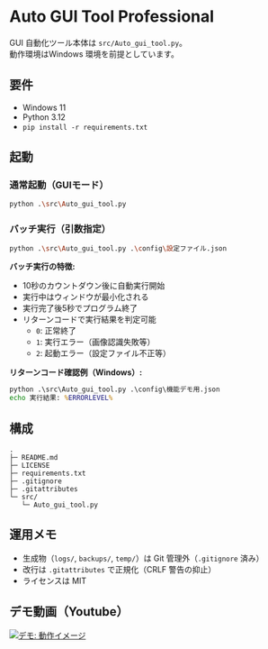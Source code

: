 # Auto GUI Tool Professional

GUI 自動化ツール本体は `src/Auto_gui_tool.py`。  
動作環境はWindows 環境を前提としています。

## 要件
- Windows 11
- Python 3.12
- `pip install -r requirements.txt`

## 起動

### 通常起動（GUIモード）
```bash
python .\src\Auto_gui_tool.py
```

### バッチ実行（引数指定）
```bash
python .\src\Auto_gui_tool.py .\config\設定ファイル.json
```

**バッチ実行の特徴:**
- 10秒のカウントダウン後に自動実行開始
- 実行中はウィンドウが最小化される
- 実行完了後5秒でプログラム終了
- リターンコードで実行結果を判定可能
  - `0`: 正常終了
  - `1`: 実行エラー（画像認識失敗等）
  - `2`: 起動エラー（設定ファイル不正等）

**リターンコード確認例（Windows）:**
```cmd
python .\src\Auto_gui_tool.py .\config\機能デモ用.json
echo 実行結果: %ERRORLEVEL%
```

## 構成
```
.
├─ README.md
├─ LICENSE
├─ requirements.txt
├─ .gitignore
├─ .gitattributes
└─ src/
   └─ Auto_gui_tool.py
```

## 運用メモ
- 生成物（`logs/`, `backups/`, `temp/`）は Git 管理外（`.gitignore` 済み）
- 改行は `.gitattributes` で正規化（CRLF 警告の抑止）
- ライセンスは MIT


## デモ動画（Youtube）

[![デモ: 動作イメージ](https://img.youtube.com/vi/wOKixLcCThY/hqdefault.jpg)](https://www.youtube.com/watch?v=wOKixLcCThY "Auto GUI Tool - 動作イメージ")


